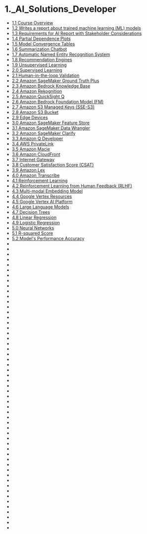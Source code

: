# 1._AI_Solutions_Developer
 
* [ 1.1 Course Overview ]( ./LESSON_1/1.1_Course_Overview.md )
* [ 1.2 Writes a report about trained machine learning (ML) models ]( ./LESSON_1/1.2_Writes_a_report.md )
* [1.3 Requirements for AI Report with Stakeholder Considerations](./LESSON_1/1.3_Requirements_for_AI_Report.md)
* [1.4 Partial Dependence Plots](./LESSON_1/1.4_Partial_Dependence_Plots.md)
* [1.5 Model Convergence Tables](./LESSON_1/1.5_Model_Convergence_Tables.md)
* [1.6 Summarization Chatbot](./LESSON_1/1.6_Summarization_Chatbot.md)
* [1.7 Automatic Named Entity Recognition System](./LESSON_1/1.7_Automatic_Named_Entity_Recognition_System.md)
* [1.8 Recommendation Engines](./LESSON_1/1.8_Recommendation_Engines.md)
* [1.9 Unsupervised Learning](./LESSON_1/1.9_Unsupervised_Learning.md)
* [2.0 Supervised Learning](./LESSON_1/2.0_Supervised_Learning.md)
* [2.1 Human-in-the-loop Validation](./LESSON_1/2.1_Human-in-the-loop_Validation.md)
* [2.2 Amazon SageMaker Ground Truth Plus](./LESSON_1/2.2_Amazon_SageMaker_Ground_Truth_Plus.md)
* [2.3 Amazon Bedrock Knowledge Base](./LESSON_1/2.3_Amazon_Bedrock_Knowledge_Base.md)
* [2.4 Amazon Rekognition](./LESSON_1/2.4_Amazon_Rekognition.md)
* [2.5 Amazon QuickSight Q](./LESSON_1/2.5_Amazon_QuickSight_Q.md)
* [2.6 Amazon Bedrock Foundation Model (FM)](./LESSON_1/2.6_Amazon_Bedrock_Foundation_Model.md)
* [2.7 Amazon S3 Managed Keys (SSE-S3)](./LESSON_1/2.7_Amazon_S3_Managed_Keys.md)
* [2.8 Amazon S3 Bucket](./LESSON_1/2.8_Amazon_S3_Bucket.md)
* [2.9 Edge Devices](./LESSON_1/2.9_Edge_Devices.md)
* [3.0 Amazon SageMaker Feature Store](./LESSON_1/3.0_Amazon_SageMaker_Feature_Store.md)
* [3.1 Amazon SageMaker Data Wrangler](./LESSON_1/3.1_Amazon_SageMaker_Data_Wrangler.md)
* [3.2 Amazon SageMaker Clarify](./LESSON_1/3.2_Amazon_SageMaker_Clarify.md)
* [3.3 Amazon Q Developer](./LESSON_1/3.3_Amazon_Q_Developer.md)
* [3.4 AWS PrivateLink](./LESSON_1/3.4_AWS_PrivateLink.md)
* [3.5 Amazon Macie](./LESSON_1/3.5_Amazon_Macie.md)
* [3.6 Amazon CloudFront](./LESSON_1/3.6_Amazon_CloudFront.md)
* [3.7 Internet Gateway](./LESSON_1/3.7_Internet_Gateway.md)
* [3.8 Customer Satisfaction Score (CSAT)](./LESSON_1/3.8_Customer_Satisfaction_Score.md)
* [3.9 Amazon Lex](./LESSON_1/3.9_Amazon_Lex.md)
* [4.0 Amazon Transcribe](./LESSON_1/4.0_Amazon_Transcribe.md)
* [4.1 Reinforcement Learning](./LESSON_1/4.1_Reinforcement_Learning.md)
* [4.2 Reinforcement Learning from Human Feedback (RLHF)](./LESSON_1/4.2_Reinforcement_Learning_from_Human_Feedback.md)
* [4.3 Multi-modal Embedding Model](./LESSON_1/4.3_Multi-modal_Embedding_Model.md)
* [4.4 Google Vertex Resources](./LESSON_1/4.4_Google_Vertex_Resources.md)
* [4.5 Google Vertex AI Platform](./LESSON_1/4.5_Google_Vertex_AI_Platform.md)
* [4.6 Large Language Models](./LESSON_1/4.6_Large_Language_Models.md)
* [4.7 Decision Trees](./LESSON_1/4.7_Decision_Trees.md)
* [4.8 Linear Regression](./LESSON_1/4.8_Linear_Regression.md)
* [4.9 Logistic Regression](./LESSON_1/4.9_Logistic_Regression.md)
* [5.0 Neural Networks](./LESSON_1/5.0_Neural_Networks.md)
* [5.1 R-squared Score](./LESSON_1/5.1_R-squared_Score.md)
* [5.2 Model's Performance Accuracy](./LESSON_1/5.2_Models_Performance_Accuracy.md)
* [](./LESSON_1/.md)
* [](./LESSON_1/.md)
* [](./LESSON_1/.md)
* [](./LESSON_1/.md)
* [](./LESSON_1/.md)
* [](./LESSON_1/.md)
* [](./LESSON_1/.md)
* [](./LESSON_1/.md)
* [](./LESSON_1/.md)
* [](./LESSON_1/.md)
* [](./LESSON_1/.md)
* [](./LESSON_1/.md)
* [](./LESSON_1/.md)
* [](./LESSON_1/.md)
* [](./LESSON_1/.md)
* [](./LESSON_1/.md)
* [](./LESSON_1/.md)
* [](./LESSON_1/.md)
* [](./LESSON_1/.md)
* [](./LESSON_1/.md)
* [](./LESSON_1/.md)
* [](./LESSON_1/.md)
* [](./LESSON_1/.md)
* [](./LESSON_1/.md)
* [](./LESSON_1/.md)
* [](./LESSON_1/.md)
* [](./LESSON_1/.md)
* [](./LESSON_1/.md)
* [](./LESSON_1/.md)
* [](./LESSON_1/.md)
* [](./LESSON_1/.md)
* [](./LESSON_1/.md)
* [](./LESSON_1/.md)
* [](./LESSON_1/.md)
* [](./LESSON_1/.md)
* [](./LESSON_1/.md)
* [](./LESSON_1/.md)
* [](./LESSON_1/.md)
* [](./LESSON_1/.md)
* [](./LESSON_1/.md)
* [](./LESSON_1/.md)
* [](./LESSON_1/.md)
* [](./LESSON_1/.md)
* [](./LESSON_1/.md)
* [](./LESSON_1/.md)
* [](./LESSON_1/.md)
* [](./LESSON_1/.md)
* [](./LESSON_1/.md)
* [](./LESSON_1/.md)
* [](./LESSON_1/.md)
* [](./LESSON_1/.md)
* [](./LESSON_1/.md)
* [](./LESSON_1/.md)
* [](./LESSON_1/.md)
* [](./LESSON_1/.md)
